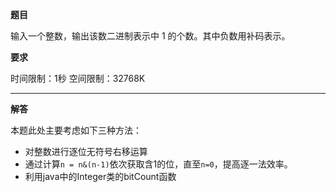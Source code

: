 **题目**

输入一个整数，输出该数二进制表示中 1 的个数。其中负数用补码表示。

**要求**

时间限制：1秒 空间限制：32768K

----
**解答**

本题此处主要考虑如下三种方法：

- 对整数进行逐位无符号右移运算
- 通过计算`n = n&(n-1)`依次获取含1的位，直至`n=0`，提高逐一法效率。
- 利用java中的Integer类的bitCount函数